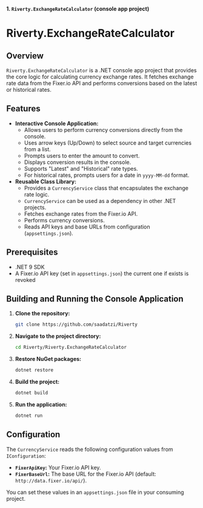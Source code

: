 **1. `Riverty.ExchangeRateCalculator` (console app project)**

# Riverty.ExchangeRateCalculator

## Overview

`Riverty.ExchangeRateCalculator` is a .NET console app project that provides the core logic for calculating currency exchange rates. It fetches exchange rate data from the Fixer.io API and performs conversions based on the latest or historical rates.

## Features

-   **Interactive Console Application:**
    -   Allows users to perform currency conversions directly from the console.
    -   Uses arrow keys (Up/Down) to select source and target currencies from a list.
    -   Prompts users to enter the amount to convert.
    -   Displays conversion results in the console.
    -   Supports "Latest" and "Historical" rate types.
    -   For historical rates, prompts users for a date in `yyyy-MM-dd` format.
-   **Reusable Class Library:**
    -   Provides a `CurrencyService` class that encapsulates the exchange rate logic.
    -   `CurrencyService` can be used as a dependency in other .NET projects.
    -   Fetches exchange rates from the Fixer.io API.
    -   Performs currency conversions.
    -   Reads API keys and base URLs from configuration (`appsettings.json`).

## Prerequisites

-   .NET 9 SDK 
-   A Fixer.io API key (set in `appsettings.json`) the current one if exists is revoked

## Building and Running the Console Application

1. **Clone the repository:**
    ```bash
    git clone https://github.com/saadatzi/Riverty
    ```

2. **Navigate to the project directory:**
    ```bash
    cd Riverty/Riverty.ExchangeRateCalculator
    ```

3. **Restore NuGet packages:**
    ```bash
    dotnet restore
    ```

4. **Build the project:**
    ```bash
    dotnet build
    ```

5. **Run the application:**
    ```bash
    dotnet run
    ```

## Configuration

The `CurrencyService` reads the following configuration values from `IConfiguration`:

-   **`FixerApiKey`:** Your Fixer.io API key.
-   **`FixerBaseUrl`:** The base URL for the Fixer.io API (default: `http://data.fixer.io/api/`).

You can set these values in an `appsettings.json` file in your consuming project.
